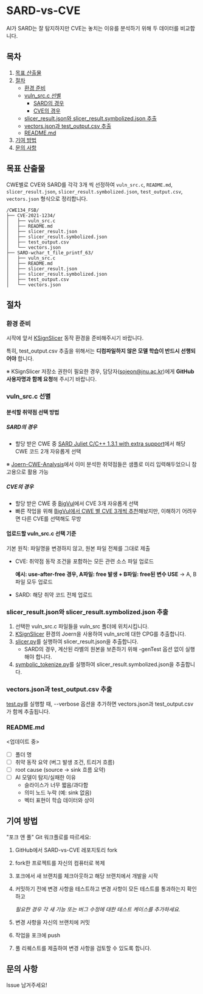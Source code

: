 # SARD-vs-CVE
AI가 SARD는 잘 탐지하지만 CVE는 놓치는 이유를 분석하기 위해 두 데이터를 비교합니다.

## 목차
1. [목표 산출물](#목표-산출물)
2. [절차](#절차)
   - [환경 준비](#환경-준비)
   - [vuln_src.c 선별](#vuln_srcc-선별)
     - [SARD의 경우](#sard의-경우)
     - [CVE의 경우](#cve의-경우)
   - [slicer_result.json와 slicer_result.symbolized.json 추출](#slicer_resultjson와-slicer_resultsymbolizedjson-추출)
   - [vectors.json과 test_output.csv 추출](#vectorsjson과-test_outputcsv-추출)
   - [README.md](#readmemd)
3. [기여 방법](#기여-방법)
4. [문의 사항](#문의-사항)

## 목표 산출물
CWE별로 CVE와 SARD를 각각 3개 씩 선정하여 `vuln_src.c`, `README.md`, `slicer_result.json`, `slicer_result.symbolized.json`, `test_output.csv`, `vectors.json` 형식으로 정리합니다.

```
/CWE134_FSB/
├── CVE-2021-1234/
│   ├── vuln_src.c
│   ├── README.md
│   ├── slicer_result.json
│   ├── slicer_result.symbolized.json
│   ├── test_output.csv
│   └── vectors.json
├── SARD-wchar_t_file_printf_63/
│   ├── vuln_src.c
│   ├── README.md
│   ├── slicer_result.json
│   ├── slicer_result.symbolized.json
│   ├── test_output.csv
│   └── vectors.json
```

## 절차
### 환경 준비
시작에 앞서 [KSignSlicer](https://github.com/seokjeon/KSignSlicer) 동작 환경을 준비해주시기 바랍니다. 

특히, test_output.csv 추출을 위해서는 **디컴파일하지 않은 모델 학습이 반드시 선행되어야** 합니다.

※ KSignSlicer 저장소 권한이 필요한 경우, 담당자(sojeon@jnu.ac.kr)에게 **GitHub 사용자명과 함께 요청**해 주시기 바랍니다.

### vuln_src.c 선별
#### 분석할 취약점 선택 방법
##### SARD의 경우
- 할당 받은 CWE 중 [SARD Juliet C/C++ 1.3.1 with extra support](https://samate.nist.gov/SARD/test-suites/116)에서 해당 CWE 코드 2개 자유롭게 선택

※ [Joern-CWE-Analysis](https://github.com/alpakalee/Joern-CWE-Analysis)에서 이미 분석한 취약점들은 샘플로 미리 입력해두었으니 참고용으로 활용 가능

##### CVE의 경우
- 할당 받은 CWE 중 [BigVul](https://huggingface.co/datasets/bstee615/bigvul)에서 CVE 3개 자유롭게 선택
- 빠른 작업을 위해 [BigVul에서 CWE 별 CVE 3개씩 추천](https://huggingface.co/datasets/bstee615/bigvul/viewer?views%5B%5D=train&sql=%28SELECT+*+FROM+train+WHERE+%22CWE+ID%22+%3D+%27CWE-134%27+LIMIT+3%29%0AUNION+ALL%0A%28SELECT+*+FROM+train+WHERE+%22CWE+ID%22+%3D+%27CWE-190%27+LIMIT+3%29%0AUNION+ALL%0A%28SELECT+*+FROM+train+WHERE+%22CWE+ID%22+%3D+%27CWE-400%27+LIMIT+3%29%0AUNION+ALL%0A%28SELECT+*+FROM+train+WHERE+%22CWE+ID%22+%3D+%27CWE-416%27+LIMIT+3%29%0AUNION+ALL%0A%28SELECT+*+FROM+train+WHERE+%22CWE+ID%22+%3D+%27CWE-476%27+LIMIT+3%29%0AUNION+ALL%0A%28SELECT+*+FROM+train+WHERE+%22CWE+ID%22+%3D+%27CWE-78%27+LIMIT+3%29%0AORDER+BY+%22CWE+ID%22%3B)해놨지만, 이해하기 어려우면 다른 CVE를 선택해도 무방

#### 업로드할 vuln_src.c 선택 기준
기본 원칙: 파일명을 변경하지 않고, 원본 파일 전체를 그대로 제출
- CVE: 취약점 동작 조건을 포함하는 모든 관련 소스 파일 업로드

  **예시: use-after-free 경우, A파일: free 발생 + B파일: free된 변수 USE**
  → A, B 파일 모두 업로드
- SARD: 해당 취약 코드 전체 업로드

### slicer_result.json와 slicer_result.symbolized.json 추출
1. 선택한 vuln_src.c 파일들을 vuln_src 폴더에 위치시킵니다.
2. [KSignSlicer](https://github.com/seokjeon/KSignSlicer) 환경의 Joern을 사용하여 vuln_src에 대한 CPG를 추출합니다. 
3. [slicer.py](https://github.com/seokjeon/KSignSlicer/blob/main/tools/KSignSlicer/slicer.py)를 실행하여 slicer_result.json을 추출합니다.
   * SARD의 경우, 계산된 라벨의 원본을 보존하기 위해 -genTest 옵션 없이 실행해야 합니다.
4. [symbolic_tokenize.py](https://github.com/seokjeon/KSignSlicer/blob/main/tools/KSignSlicer/symbolic_tokenize.py)를 실행하여 slicer_result.symbolized.json을 추출합니다.

### vectors.json과 test_output.csv 추출
[test.py](https://github.com/seokjeon/KSignSlicer/blob/main/tools/KSignSlicer/test.py)를 실행할 때, --verbose 옵션을 추가하면 vectors.json과 test_output.csv가 함께 추출됩니다.

### README.md
<업데이트 중>

- [ ] 폴더 명
- [ ] 취약 동작 요약 (버그 발생 조건, 트리거 흐름)
- [ ] root cause (source → sink 흐름 요약)
- [ ] AI 모델이 탐지/실패한 이유  
  - 슬라이스가 너무 짧음/과다함  
  - 의미 노드 누락 (예: sink 없음)  
  - 벡터 표현이 학습 데이터와 상이

## 기여 방법
"포크 앤 풀" Git 워크플로를 따르세요:
1. GitHub에서 SARD-vs-CVE 레포지토리 fork
2. fork한 프로젝트를 자신의 컴퓨터로 복제
3. 포크에서 새 브랜치를 체크아웃하고 해당 브랜치에서 개발을 시작
4. 커밋하기 전에 변경 사항을 테스트하고 변경 사항이 모든 테스트를 통과하는지 확인하고

   _필요한 경우 각 새 기능 또는 버그 수정에 대한 테스트 케이스를 추가하세요._
6. 변경 사항을 자신의 브랜치에 커밋
7. 작업을 포크에 push
8. 풀 리퀘스트를 제출하여 변경 사항을 검토할 수 있도록 합니다.

## 문의 사항
Issue 남겨주세요!
